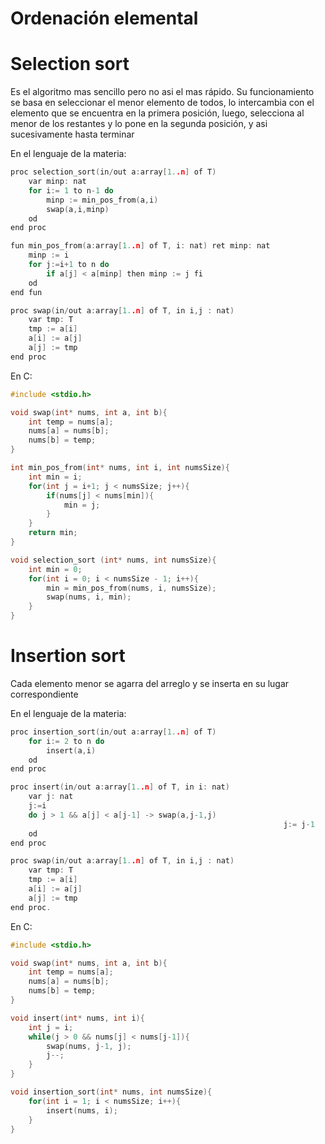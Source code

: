 # Ordenación elemental

# Selection sort

Es el algoritmo mas sencillo pero no asi el mas rápido. Su funcionamiento se basa en seleccionar el menor elemento de todos, lo intercambia con el elemento que se encuentra en la primera posición, luego, selecciona al menor de los restantes y lo pone en la segunda posición, y asi sucesivamente hasta terminar


En el lenguaje de la materia:

```c
proc selection_sort(in/out a:array[1..n] of T)
	var minp: nat
	for i:= 1 to n-1 do
		minp := min_pos_from(a,i)
		swap(a,i,minp)
	od
end proc

fun min_pos_from(a:array[1..n] of T, i: nat) ret minp: nat
	minp := i
	for j:=i+1 to n do
		if a[j] < a[minp] then minp := j fi
	od
end fun

proc swap(in/out a:array[1..n] of T, in i,j : nat)
	var tmp: T
	tmp := a[i]
	a[i] := a[j]
	a[j] := tmp
end proc
```

En C:

```c
#include <stdio.h>

void swap(int* nums, int a, int b){
	int temp = nums[a];
	nums[a] = nums[b];
	nums[b] = temp;
}

int min_pos_from(int* nums, int i, int numsSize){
	int min = i;
	for(int j = i+1; j < numsSize; j++){
		if(nums[j] < nums[min]){
			min = j;
		}
	}
	return min;
}

void selection_sort (int* nums, int numsSize){
	int min = 0;
	for(int i = 0; i < numsSize - 1; i++){
		min = min_pos_from(nums, i, numsSize);
		swap(nums, i, min);	
	}
}

```

# Insertion sort

Cada elemento menor se agarra del arreglo y se inserta en su lugar correspondiente


En el lenguaje de la materia:

```c
proc insertion_sort(in/out a:array[1..n] of T)
	for i:= 2 to n do
		insert(a,i)
	od
end proc

proc insert(in/out a:array[1..n] of T, in i: nat)
	var j: nat
	j:=i
	do j > 1 && a[j] < a[j-1] -> swap(a,j-1,j)
															 j:= j-1
	od
end proc

proc swap(in/out a:array[1..n] of T, in i,j : nat)
	var tmp: T
	tmp := a[i]
	a[i] := a[j]
	a[j] := tmp
end proc.														 
```

En C:

```c
#include <stdio.h>

void swap(int* nums, int a, int b){
	int temp = nums[a];
	nums[a] = nums[b];
	nums[b] = temp;
}

void insert(int* nums, int i){
	int j = i;
	while(j > 0 && nums[j] < nums[j-1]){
		swap(nums, j-1, j);
		j--;
	}
}

void insertion_sort(int* nums, int numsSize){
	for(int i = 1; i < numsSize; i++){
		insert(nums, i);
	}
}
```
